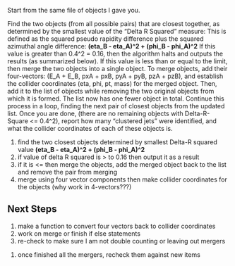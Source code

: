 Start from the same file of objects I gave you.

Find the two objects (from all possible pairs) that are closest together, as determined by the smallest value of the “Delta R Squared” measure:
This is defined as the squared pseudo rapidity difference plus the squared azimuthal angle difference: **(eta_B - eta_A)^2 + (phi_B - phi_A)^2** 
If this value is greater than 0.4^2 = 0.16, then the algorithm halts and outputs the results (as summarized below).
If this value is less than or equal to the limit, then merge the two objects into a single object.
To merge objects, add their four-vectors: (E_A + E_B, pxA + pxB, pyA + pyB, pzA + pzB), and establish the collider coordinates (eta, phi, pt, mass) for the merged object.
Then, add it to the list of objects while removing the two original objects from which it is formed.  The list now has one fewer object in total.
Continue this process in a loop, finding the next pair of closest objects from the updated list.
Once you are done, (there are no remaining objects with Delta-R-Square <= 0.4^2), report how many “clustered jets” were identified, and what the collider coordinates of each of these objects is.

1. find the two closest objects determined by smallest Delta-R squared value **(eta_B - eta_A)^2 + (phi_B - phi_A)^2** 
2. if value of delta R squared is > to 0.16 then output it as a result
3. if it is <= then merge the objects, add the merged object back to the list and remove the pair from merging
4. merge using four vector components then make collider coordinates for the objects (why work in 4-vectors???)

Next Steps
----------
1) make a function to convert four vectors back to collider coordinates
2) work on merge or finish if else statements
3) re-check to make sure I am not double counting or leaving out mergers
  1. once finished all the mergers, recheck them against new items

